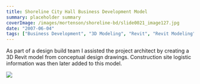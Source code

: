 ```yaml
---
title: Shoreline City Hall Business Development Model
summary: placeholder summary
coverImage: /images/mortenson/shoreline-bd/slide0021_image127.jpg
date: "2007-06-04"
tags: ["Business Development", "3D Modeling", "Revit", "Revit Modeling"]
---
```


As part of a design build team I assisted the project architect by creating a 3D Revit model from conceptual design drawings. Construction site logistic information was then later added to this model.

![](/images/mortenson/shoreline-bd/slide0021_image129.jpg)
